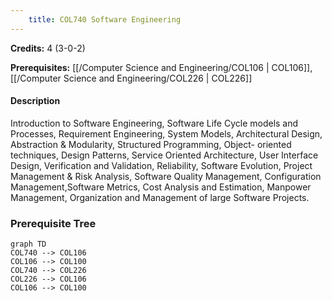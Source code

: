 ```yaml
---
    title: COL740 Software Engineering
---
```

**Credits:** 4 (3-0-2)



**Prerequisites:** [[/Computer Science and Engineering/COL106 | COL106]], [[/Computer Science and Engineering/COL226 | COL226]]

#### Description 
Introduction to Software Engineering, Software Life Cycle models and Processes, Requirement Engineering, System Models, Architectural Design, Abstraction & Modularity, Structured Programming, Object- oriented techniques, Design Patterns, Service Oriented Architecture, User Interface Design, Verification and Validation, Reliability, Software Evolution, Project Management & Risk Analysis, Software Quality Management, Configuration Management,Software Metrics, Cost Analysis and Estimation, Manpower Management, Organization and Management of large Software Projects.

### Prerequisite Tree

```mermaid
graph TD
COL740 --> COL106
COL106 --> COL100
COL740 --> COL226
COL226 --> COL106
COL106 --> COL100
```
